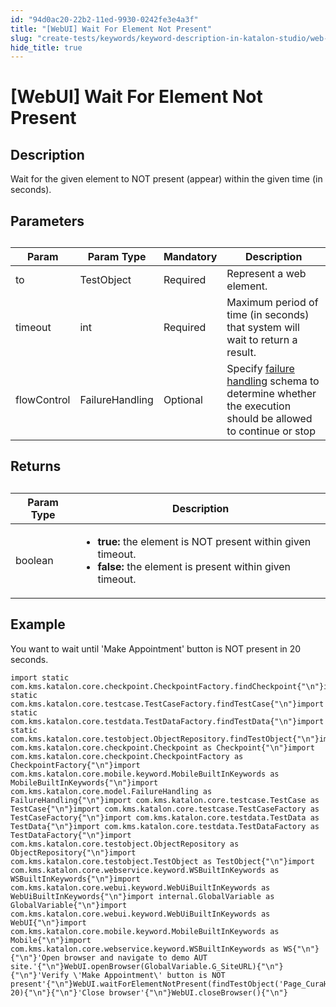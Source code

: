 ```yaml
---
id: "94d0ac20-22b2-11ed-9930-0242fe3e4a3f"
title: "[WebUI] Wait For Element Not Present"
slug: "create-tests/keywords/keyword-description-in-katalon-studio/web-ui-keywords/webui-wait-for-element-not-present"
hide_title: true
---
```


# <a id="id_0" class="anchor_top_offset"/><a id="ariaid-title1" class="anchor_top_offset"/>[WebUI] Wait For Element Not Present


## <a id="id_0__id_1" class="anchor_top_offset"/>Description

              
<p xmlns="http://www.w3.org/1999/xhtml" className="p">Wait for the given element to NOT present   (appear) within the given time (in seconds). </p> 
      

## <a id="id_0__id_2" class="anchor_top_offset"/>Parameters

              
<table xmlns="http://www.w3.org/1999/xhtml" className="table anchor_top_offset" id="id_0__fbaeb2ea-adbc-4f77-accc-783e2ba1842c"><caption /><thead className="thead"><tr className><th className="entry anchor_top_offset" id="id_0__fbaeb2ea-adbc-4f77-accc-783e2ba1842c__entry__1">Param</th><th className="entry anchor_top_offset" id="id_0__fbaeb2ea-adbc-4f77-accc-783e2ba1842c__entry__2">Param Type</th><th className="entry anchor_top_offset" id="id_0__fbaeb2ea-adbc-4f77-accc-783e2ba1842c__entry__3">Mandatory</th><th className="entry anchor_top_offset" id="id_0__fbaeb2ea-adbc-4f77-accc-783e2ba1842c__entry__4">Description</th></tr></thead><tbody className="tbody"><tr className><td className="entry" headers="id_0__fbaeb2ea-adbc-4f77-accc-783e2ba1842c__entry__1 id_0__fbaeb2ea-adbc-4f77-accc-783e2ba1842c__entry__2 id_0__fbaeb2ea-adbc-4f77-accc-783e2ba1842c__entry__3 id_0__fbaeb2ea-adbc-4f77-accc-783e2ba1842c__entry__4 ">to</td><td className="entry" headers="id_0__fbaeb2ea-adbc-4f77-accc-783e2ba1842c__entry__1 id_0__fbaeb2ea-adbc-4f77-accc-783e2ba1842c__entry__2 id_0__fbaeb2ea-adbc-4f77-accc-783e2ba1842c__entry__3 id_0__fbaeb2ea-adbc-4f77-accc-783e2ba1842c__entry__4 ">TestObject</td><td className="entry" headers="id_0__fbaeb2ea-adbc-4f77-accc-783e2ba1842c__entry__1 id_0__fbaeb2ea-adbc-4f77-accc-783e2ba1842c__entry__2 id_0__fbaeb2ea-adbc-4f77-accc-783e2ba1842c__entry__3 id_0__fbaeb2ea-adbc-4f77-accc-783e2ba1842c__entry__4 ">Required</td><td className="entry" headers="id_0__fbaeb2ea-adbc-4f77-accc-783e2ba1842c__entry__1 id_0__fbaeb2ea-adbc-4f77-accc-783e2ba1842c__entry__2 id_0__fbaeb2ea-adbc-4f77-accc-783e2ba1842c__entry__3 id_0__fbaeb2ea-adbc-4f77-accc-783e2ba1842c__entry__4 ">Represent a web element.</td></tr><tr className><td className="entry" headers="id_0__fbaeb2ea-adbc-4f77-accc-783e2ba1842c__entry__1 id_0__fbaeb2ea-adbc-4f77-accc-783e2ba1842c__entry__2 id_0__fbaeb2ea-adbc-4f77-accc-783e2ba1842c__entry__3 id_0__fbaeb2ea-adbc-4f77-accc-783e2ba1842c__entry__4 ">timeout</td><td className="entry" headers="id_0__fbaeb2ea-adbc-4f77-accc-783e2ba1842c__entry__1 id_0__fbaeb2ea-adbc-4f77-accc-783e2ba1842c__entry__2 id_0__fbaeb2ea-adbc-4f77-accc-783e2ba1842c__entry__3 id_0__fbaeb2ea-adbc-4f77-accc-783e2ba1842c__entry__4 ">int</td><td className="entry" headers="id_0__fbaeb2ea-adbc-4f77-accc-783e2ba1842c__entry__1 id_0__fbaeb2ea-adbc-4f77-accc-783e2ba1842c__entry__2 id_0__fbaeb2ea-adbc-4f77-accc-783e2ba1842c__entry__3 id_0__fbaeb2ea-adbc-4f77-accc-783e2ba1842c__entry__4 ">Required</td><td className="entry" headers="id_0__fbaeb2ea-adbc-4f77-accc-783e2ba1842c__entry__1 id_0__fbaeb2ea-adbc-4f77-accc-783e2ba1842c__entry__2 id_0__fbaeb2ea-adbc-4f77-accc-783e2ba1842c__entry__3 id_0__fbaeb2ea-adbc-4f77-accc-783e2ba1842c__entry__4 ">Maximum period of time (in seconds) that system will wait to         return a result.</td></tr><tr className><td className="entry" headers="id_0__fbaeb2ea-adbc-4f77-accc-783e2ba1842c__entry__1 id_0__fbaeb2ea-adbc-4f77-accc-783e2ba1842c__entry__2 id_0__fbaeb2ea-adbc-4f77-accc-783e2ba1842c__entry__3 id_0__fbaeb2ea-adbc-4f77-accc-783e2ba1842c__entry__4 ">flowControl</td><td className="entry" headers="id_0__fbaeb2ea-adbc-4f77-accc-783e2ba1842c__entry__1 id_0__fbaeb2ea-adbc-4f77-accc-783e2ba1842c__entry__2 id_0__fbaeb2ea-adbc-4f77-accc-783e2ba1842c__entry__3 id_0__fbaeb2ea-adbc-4f77-accc-783e2ba1842c__entry__4 ">FailureHandling</td><td className="entry" headers="id_0__fbaeb2ea-adbc-4f77-accc-783e2ba1842c__entry__1 id_0__fbaeb2ea-adbc-4f77-accc-783e2ba1842c__entry__2 id_0__fbaeb2ea-adbc-4f77-accc-783e2ba1842c__entry__3 id_0__fbaeb2ea-adbc-4f77-accc-783e2ba1842c__entry__4 ">Optional</td><td className="entry" headers="id_0__fbaeb2ea-adbc-4f77-accc-783e2ba1842c__entry__1 id_0__fbaeb2ea-adbc-4f77-accc-783e2ba1842c__entry__2 id_0__fbaeb2ea-adbc-4f77-accc-783e2ba1842c__entry__3 id_0__fbaeb2ea-adbc-4f77-accc-783e2ba1842c__entry__4 ">Specify <a className="xref" href="/maintain/configure-failure-handling-settings-in-katalon-studio">failure handling</a> schema to         determine whether the execution should be allowed to continue or         stop</td></tr></tbody></table> 
      

## <a id="id_0__id_3" class="anchor_top_offset"/>Returns

              
<table xmlns="http://www.w3.org/1999/xhtml" className="table anchor_top_offset" id="id_0__7ba5e241-bd56-4a7d-a1ac-ad6c2cfaeb7d"><caption /><thead className="thead"><tr className><th className="entry anchor_top_offset" id="id_0__7ba5e241-bd56-4a7d-a1ac-ad6c2cfaeb7d__entry__1">Param Type</th><th className="entry anchor_top_offset" id="id_0__7ba5e241-bd56-4a7d-a1ac-ad6c2cfaeb7d__entry__2">Description</th></tr></thead><tbody className="tbody"><tr className><td className="entry" headers="id_0__7ba5e241-bd56-4a7d-a1ac-ad6c2cfaeb7d__entry__1 id_0__7ba5e241-bd56-4a7d-a1ac-ad6c2cfaeb7d__entry__2 ">boolean</td><td className="entry" headers="id_0__7ba5e241-bd56-4a7d-a1ac-ad6c2cfaeb7d__entry__1 id_0__7ba5e241-bd56-4a7d-a1ac-ad6c2cfaeb7d__entry__2 ">         <ul className="ul"><li className="li">             <strong className="ph b">true:</strong> the element is NOT present within given             timeout.</li><li className="li">             <strong className="ph b">false: </strong>the element is present within             given timeout.</li></ul>       </td></tr></tbody></table> 
      

## <a id="id_0__id_4" class="anchor_top_offset"/>Example

              
<p xmlns="http://www.w3.org/1999/xhtml" className="p">You want to wait until 'Make Appointment' button is NOT   present in 20 seconds.</p> 
              
<pre xmlns="http://www.w3.org/1999/xhtml" className="pre codeblock"><code>import static com.kms.katalon.core.checkpoint.CheckpointFactory.findCheckpoint{"\n"}import static com.kms.katalon.core.testcase.TestCaseFactory.findTestCase{"\n"}import static com.kms.katalon.core.testdata.TestDataFactory.findTestData{"\n"}import static com.kms.katalon.core.testobject.ObjectRepository.findTestObject{"\n"}import com.kms.katalon.core.checkpoint.Checkpoint as Checkpoint{"\n"}import com.kms.katalon.core.checkpoint.CheckpointFactory as CheckpointFactory{"\n"}import com.kms.katalon.core.mobile.keyword.MobileBuiltInKeywords as MobileBuiltInKeywords{"\n"}import com.kms.katalon.core.model.FailureHandling as FailureHandling{"\n"}import com.kms.katalon.core.testcase.TestCase as TestCase{"\n"}import com.kms.katalon.core.testcase.TestCaseFactory as TestCaseFactory{"\n"}import com.kms.katalon.core.testdata.TestData as TestData{"\n"}import com.kms.katalon.core.testdata.TestDataFactory as TestDataFactory{"\n"}import com.kms.katalon.core.testobject.ObjectRepository as ObjectRepository{"\n"}import com.kms.katalon.core.testobject.TestObject as TestObject{"\n"}import com.kms.katalon.core.webservice.keyword.WSBuiltInKeywords as WSBuiltInKeywords{"\n"}import com.kms.katalon.core.webui.keyword.WebUiBuiltInKeywords as WebUiBuiltInKeywords{"\n"}import internal.GlobalVariable as GlobalVariable{"\n"}import com.kms.katalon.core.webui.keyword.WebUiBuiltInKeywords as WebUI{"\n"}import com.kms.katalon.core.mobile.keyword.MobileBuiltInKeywords as Mobile{"\n"}import com.kms.katalon.core.webservice.keyword.WSBuiltInKeywords as WS{"\n"}{"\n"}'Open browser and navigate to demo AUT site.'{"\n"}WebUI.openBrowser(GlobalVariable.G_SiteURL){"\n"}{"\n"}'Verify \'Make Appointment\' button is NOT present'{"\n"}WebUI.waitForElementNotPresent(findTestObject('Page_CuraHomepage/btn_MakeAppointment'), 20){"\n"}{"\n"}'Close browser'{"\n"}WebUI.closeBrowser(){"\n"}</code></pre> 
            
